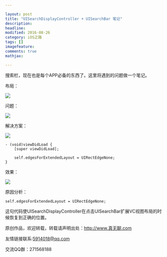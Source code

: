```yaml
---

layout: post
title: "UISearchDisplayController + UISearchBar 笔记"
description: 
headline: 
modified: 2016-08-26
category: iOS之路
tags: []
imagefeature: 
comments: true
mathjax: 

---
```


搜索栏，现在也是每个APP必备的东西了。这里将遇到的问题做一个笔记。

布局：

![](http://oapglm9vz.bkt.clouddn.com/1472177062.png )


问题：

![](http://oapglm9vz.bkt.clouddn.com/1472177103.png )

解决方案：

![](http://oapglm9vz.bkt.clouddn.com/1472177148.png )

	- (void)viewDidLoad {
    	[super viewDidLoad];
    
    	self.edgesForExtendedLayout = UIRectEdgeNone;
	}

效果：

![](http://oapglm9vz.bkt.clouddn.com/1472177172.png )

原因分析：

	self.edgesForExtendedLayout = UIRectEdgeNone;

这句代码使UISearchDisplayController在点击UISearchBar扩展VC视图布局的时候恢复到正确的位置。

原创作品，欢迎转载，转载请声明出处：<http://www.真无聊.com>
 
友情链接联系:5914018@qq.com
 
交流QQ群：271568188
